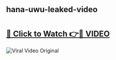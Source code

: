 ## hana-uwu-leaked-video 

# <h2><a href="http://freeplayer.one?title=hana-uwu-leaked-video&ref=21J">🔗 Click to Watch 👉🔴 VIDEO</a></h2>

<a href="http://freeplayer.one?title=hana-uwu-leaked-video&ref=21J" rel="nofollow" data-target="animated-image.originalLink"><img src="https://i.ibb.co.com/xMMVF88/686577567.gif" alt="Viral Video Original" style="max-width: 100%; display: inline-block;" data-target="animated-image.originalImage"></a>

